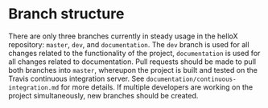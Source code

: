 # Branch structure

There are only three branches currently in steady usage in the helloX repository: `master`, `dev`, and `documentation`. The `dev` branch is used for all changes related to the functionality of the project, `documentation` is used for all changes related to documentation. Pull requests should be made to pull both branches into `master`, whereupon the project is built and tested on the Travis continuous integration server. See `documentation/continuous-integration.md` for more details.  If multiple developers are working on the project simultaneously, new branches should be created.